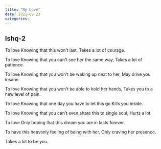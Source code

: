 ```yaml
---
title: "My Love"
date: 2021-09-23
categories:
---
```



## Ishq-2

To love
Knowing that this won't last,
Takes a lot of courage.

To love
Knowing that you can't see her the same way,
Takes a lot of patience.

To love
Knowing that you won't be waking up next to her,
May drive you insane.

To love
Knowing that you won't be able to hold her hands,
Takes you to a new level of pain.

To love
Knowing that one day you have to let this go Kills you inside.

To love
Knowing that you can't even share this to 
single soul, Hurts a lot.

To love
Only hoping that this dream you are in lasts forever.

To have this heavenly feeling of being with her,
Only craving her presence.

Takes a lot to be you.